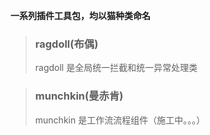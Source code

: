 **一系列插件工具包，均以猫种类命名**<br>

> ### ragdoll(布偶)
> ragdoll 是全局统一拦截和统一异常处理类

> ### munchkin(曼赤肯)
> munchkin 是工作流流程组件（施工中。。。）